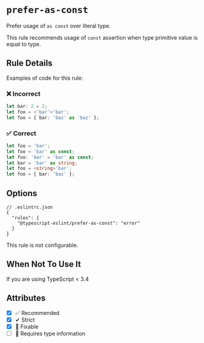 # `prefer-as-const`

Prefer usage of `as const` over literal type.

This rule recommends usage of `const` assertion when type primitive value is equal to type.

## Rule Details

Examples of code for this rule:

<!--tabs-->

### ❌ Incorrect

```ts
let bar: 2 = 2;
let foo = <'bar'>'bar';
let foo = { bar: 'baz' as 'baz' };
```

### ✅ Correct

```ts
let foo = 'bar';
let foo = 'bar' as const;
let foo: 'bar' = 'bar' as const;
let bar = 'bar' as string;
let foo = <string>'bar';
let foo = { bar: 'baz' };
```

<!--/tabs-->

## Options

```jsonc
// .eslintrc.json
{
  "rules": {
    "@typescript-eslint/prefer-as-const": "error"
  }
}
```

This rule is not configurable.

## When Not To Use It

If you are using TypeScript < 3.4

## Attributes

- [x] ✅ Recommended
- [x] ✔ Strict
- [x] 🔧 Fixable
- [ ] 💭 Requires type information
